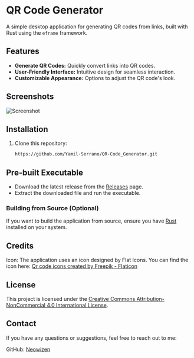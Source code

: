 # QR Code Generator

A simple desktop application for generating QR codes from links, built with Rust using the `eframe` framework.

## Features

- **Generate QR Codes:** Quickly convert links into QR codes.
- **User-Friendly Interface:** Intuitive design for seamless interaction.
- **Customizable Appearance:** Options to adjust the QR code's look.

## Screenshots

![Screenshot](https://github.com/user-attachments/assets/ab3ecdc7-05ad-42d9-b819-87b46a82813e)


## Installation
1. Clone this repository:
   ```bash
   https://github.com/Yamil-Serrano/QR-Code_Generator.git

## Pre-built Executable

- Download the latest release from the [Releases](https://github.com/Yamil-Serrano/QR-Code-Generator/releases) page.
- Extract the downloaded file and run the executable.

### Building from Source (Optional)

If you want to build the application from source, ensure you have [Rust](https://www.rust-lang.org/tools/install) installed on your system.

## Credits
Icon: The application uses an icon designed by Flat Icons. You can find the icon here:
<a href="https://www.flaticon.com/free-icons/qr-code" title="qr code icons">Qr code icons created by Freepik - Flaticon</a>

## License

This project is licensed under the [Creative Commons Attribution-NonCommercial 4.0 International License](LICENSE.md).

## Contact

If you have any questions or suggestions, feel free to reach out to me:

GitHub: [Neowizen](https://github.com/Yamil-Serrano)
